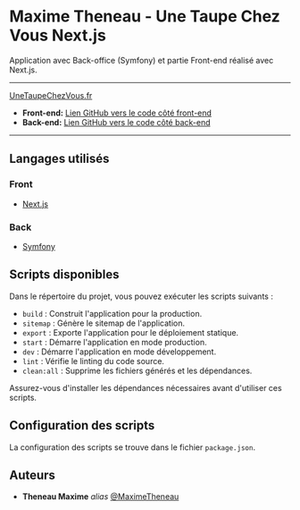# Maxime Theneau - Une Taupe Chez Vous Next.js

Application avec Back-office (Symfony) et partie Front-end réalisé avec Next.js.

---

[UneTaupeChezVous.fr](https://unetaupechezvous.fr)

- **Front-end:** [Lien GitHub vers le code côté front-end](https://github.com/MaximeTheneau/Une-Taupe-Chez-Vous_Next.js)
- **Back-end:** [Lien GitHub vers le code côté back-end](https://github.com/MaximeTheneau/Une-Taupe-Chez-Vous_Symfony)

---

## Langages utilisés 

### Front

- [Next.js](https://nextjs.org/)

### Back

- [Symfony](https://symfony.com/)

## Scripts disponibles

Dans le répertoire du projet, vous pouvez exécuter les scripts suivants :

- `build` : Construit l'application pour la production.
- `sitemap` : Génère le sitemap de l'application.
- `export` : Exporte l'application pour le déploiement statique.
- `start` : Démarre l'application en mode production.
- `dev` : Démarre l'application en mode développement.
- `lint` : Vérifie le linting du code source.
- `clean:all` : Supprime les fichiers générés et les dépendances.

Assurez-vous d'installer les dépendances nécessaires avant d'utiliser ces scripts.

## Configuration des scripts

La configuration des scripts se trouve dans le fichier `package.json`. 


## Auteurs

* **Theneau Maxime** _alias_ [@MaximeTheneau](https://github.com/MaximeTheneau)
